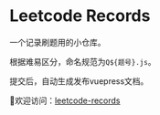 # Leetcode Records
一个记录刷题用的小仓库。  

根据难易区分，命名规范为`Q${题号}.js`。  

提交后，自动生成发布vuepress文档。  

👏欢迎访问：[leetcode-records](http://xo.silenttt.top/leetcode-records/)
